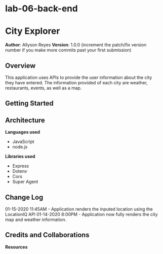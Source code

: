 # lab-06-back-end

# City Explorer

**Author**: Allyson Reyes
**Version**: 1.0.0 (increment the patch/fix version number if you make more commits past your first submission)

## Overview
This application uses APIs to provide the user information about the city they have entered. The information provided of each city are weather, restaurants, events, as well as a map.
<!-- Provide a high level overview of what this application is and why you are building it, beyond the fact that it's an assignment for this class. (i.e. What's your problem domain?) -->

## Getting Started

<!-- What are the steps that a user must take in order to build this app on their own machine and get it running? -->

## Architecture  

**Languages used**  
- JavaScript  
- node.js

**Libraries used**  
- Express  
- Dotenv  
- Cors
- Super Agent
<!-- Provide a detailed description of the application design. What technologies (languages, libraries, etc) you're using, and any other relevant design information. -->

## Change Log
01-15-2020 11:45AM - Application renders the inputed location using the LocationIQ API
01-14-2020 8:00PM - Application now fully renders the city map and weather information.

<!-- Use this area to document the iterative changes made to your application as each feature is successfully implemented. Use time stamps. Here's an examples:

01-01-2001 4:59pm - Application now has a fully-functional express server, with a GET route for the location resource. -->

## Credits and Collaborations

**Resources**
<!-- Give credit (and a link) to other people or resources that helped you build this application. -->




